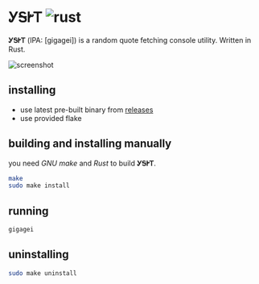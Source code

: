 # ᎩᎦᎨᎢ ![rust](https://img.shields.io/badge/-Rust-DD3516?style=for-the-badge&logo=rust)

**ᎩᎦᎨᎢ** (IPA: \[gigagei\]) is a random quote fetching console utility. Written in Rust.

![screenshot](https://i.imgur.com/ZG1p7aX.png)


## installing

+ use latest pre-built binary from [releases](https://github.com/q60/gigagei/releases)
+ use provided flake


## building and installing manually

you need *GNU make* and *Rust* to build **ᎩᎦᎨᎢ**.

```sh
make
sudo make install
```


## running

```sh
gigagei
```


## uninstalling

```sh
sudo make uninstall
```

